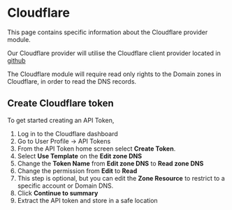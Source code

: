# Cloudflare

This page contains specific information about the Cloudflare provider module.

Our Cloudflare provider will utilise the Cloudflare client provider located in [github](https://github.com/cloudflare/python-cloudflare)

The Cloudflare module will require read only rights to the Domain zones in Cloudflare, in order to read the DNS records.

## Create Cloudflare token

To get started creating an API Token, 

1. Log in to the Cloudflare dashboard
2. Go to User Profile -> API Tokens 
3. From the API Token home screen select **Create Token**.
4. Select **Use Template** on the **Edit zone DNS**
5. Change the **Token Name** from **Edit zone DNS** to **Read zone DNS**
5. Change the permission from **Edit** to **Read**
6. This step is optional, but you can edit the **Zone Resource** to restrict to a specific account or Domain DNS.
7. Click **Continue to summary**
8. Extract the API token and store in a safe location

